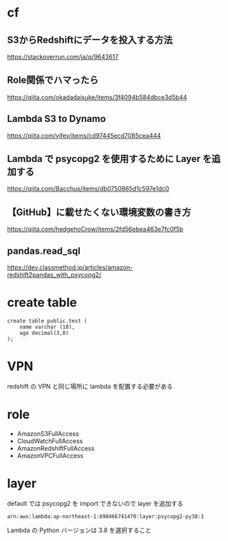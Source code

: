 # cf
## S3からRedshiftにデータを投入する方法
https://stackoverrun.com/ja/q/9643617

## Role関係でハマったら
https://qiita.com/okadadaisuke/items/3f4094b584dbce3d5b44

## Lambda S3 to Dynamo
https://qiita.com/yifey/items/cd97445ecd7085cea444

## Lambda で psycopg2 を使用するために Layer を追加する
https://qiita.com/Bacchus/items/db0750865d1c597e1dc0

## 【GitHub】に載せたくない環境変数の書き方
https://qiita.com/hedgehoCrow/items/2fd56ebea463e7fc0f5b

## pandas.read_sql
https://dev.classmethod.jp/articles/amazon-redshift2pandas_with_psycopg2/

# create table
```
create table public.test (
    name varchar (10),
    age decimal(3,0)
);
```

# VPN
redshift の VPN と同じ場所に lambda を配置する必要がある

# role
- AmazonS3FullAccess
- CloudWatchFullAccess
- AmazonRedshiftFullAccess
- AmazonVPCFullAccess

# layer
default では psycopg2 を import できないので layer を追加する

```
arn:aws:lambda:ap-northeast-1:898466741470:layer:psycopg2-py38:1
```

Lambda の Python バージョンは 3.8 を選択すること
